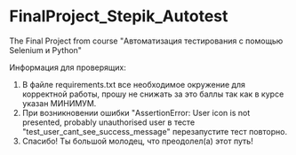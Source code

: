 # FinalProject_Stepik_Autotest
The Final Project from course "Автоматизация тестирования с помощью Selenium и Python"

Информация для проверящих:
1. В файле requirements.txt все необходимое окружение для корректной работы,
прошу не снижать за это баллы так как в курсе указан МИНИМУМ.
2. При возникновении ошибки
"AssertionError: User icon is not presented, probably unauthorised user в тесте
"test_user_cant_see_success_message" перезапустите тест повторно.
3. Спасибо! Ты большой молодец, что преодолел(а) этот путь!